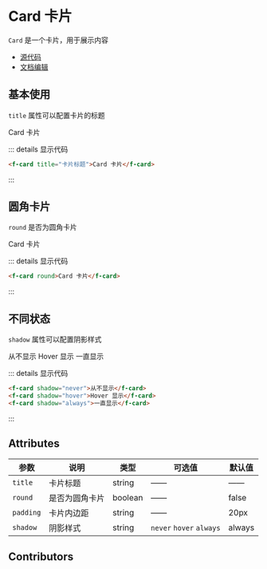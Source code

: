# Card 卡片

`Card` 是一个卡片，用于展示内容

- [源代码](https://github.com/FightingDesign/fighting-design/tree/master/packages/fighting-components/card)
- [文档编辑](https://github.com/FightingDesign/fighting-design/blob/master/docs/docs/components/card.md)

## 基本使用

`title` 属性可以配置卡片的标题

<f-card title="卡片标题">Card 卡片</f-card>

::: details 显示代码

```html
<f-card title="卡片标题">Card 卡片</f-card>
```

:::

## 圆角卡片

`round` 是否为圆角卡片

<f-card round>Card 卡片</f-card>

::: details 显示代码

```html
<f-card round>Card 卡片</f-card>
```

:::

## 不同状态

`shadow` 属性可以配置阴影样式

<f-card shadow="never">从不显示</f-card>
<f-card shadow="hover">Hover 显示</f-card>
<f-card shadow="always">一直显示</f-card>

::: details 显示代码

```html
<f-card shadow="never">从不显示</f-card>
<f-card shadow="hover">Hover 显示</f-card>
<f-card shadow="always">一直显示</f-card>
```

:::

## Attributes

| 参数      | 说明           | 类型    | 可选值                   | 默认值 |
| --------- | -------------- | ------- | ------------------------ | ------ |
| `title`   | 卡片标题       | string  | ——                       | ——     |
| `round`   | 是否为圆角卡片 | boolean | ——                       | false  |
| `padding` | 卡片内边距     | string  | ——                       | 20px   |
| `shadow`  | 阴影样式       | string  | `never` `hover` `always` | always |

## Contributors

<a href="https://github.com/Tyh2001" target="_blank">
  <f-avatar round src="https://avatars.githubusercontent.com/u/73180970?v=4" />
</a>

<a href="https://github.com/konvyi" target="_blank">
  <f-avatar round src="https://avatars.githubusercontent.com/u/44802220?v=4" />
</a>
